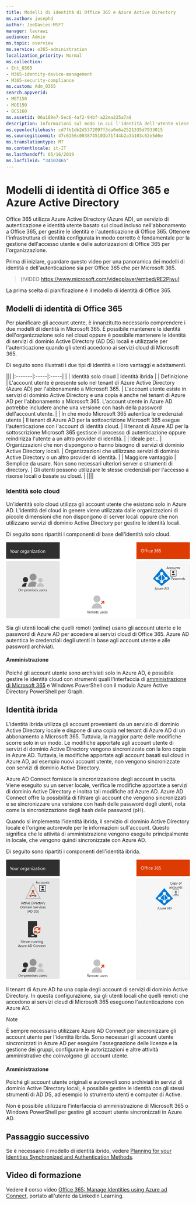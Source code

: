 ```yaml
---
title: Modelli di identità di Office 365 e Azure Active Directory
ms.author: josephd
author: JoeDavies-MSFT
manager: laurawi
audience: Admin
ms.topic: overview
ms.service: o365-administration
localization_priority: Normal
ms.collection:
- Ent_O365
- M365-identity-device-management
- M365-security-compliance
ms.custom: Adm_O365
search.appverid:
- MET150
- MOE150
- BCS160
ms.assetid: 06a189e7-5ec6-4af2-94bf-a22ea225a7a9
description: Informazioni sul modo in cui l'identità dell'utente viene gestita in Office 365.
ms.openlocfilehash: cd7fb1db2d5372097f3da0e6a2521335d7933015
ms.sourcegitcommit: 47c6156c0038745103b71f44b2a3b103c62e5d6e
ms.translationtype: MT
ms.contentlocale: it-IT
ms.lasthandoff: 05/16/2019
ms.locfileid: "34102465"
---
```

# <a name="office-365-identity-models-and-azure-active-directory"></a>Modelli di identità di Office 365 e Azure Active Directory

Office 365 utilizza Azure Active Directory (Azure AD), un servizio di autenticazione e identità utente basato sul cloud incluso nell'abbonamento a Office 365, per gestire le identità e l'autenticazione di Office 365. Ottenere l'infrastruttura di identità configurata in modo corretto è fondamentale per la gestione dell'accesso utente e delle autorizzazioni di Office 365 per l'organizzazione.

Prima di iniziare, guardare questo video per una panoramica dei modelli di identità e dell'autenticazione sia per Office 365 che per Microsoft 365.

> [!VIDEO https://www.microsoft.com/videoplayer/embed/RE2Pjwu]

La prima scelta di pianificazione è il modello di identità di Office 365.

## <a name="office-365-identity-models"></a>Modelli di identità di Office 365

Per pianificare gli account utente, è innanzitutto necessario comprendere i due modelli di identità in Microsoft 365. È possibile mantenere le identità dell'organizzazione solo nel cloud oppure è possibile mantenere le identità di servizi di dominio Active Directory (AD DS) locali e utilizzarle per l'autenticazione quando gli utenti accedono ai servizi cloud di Microsoft 365.  

Di seguito sono illustrati i due tipi di identità e i loro vantaggi e adattamenti.

|||
|:-------|:-----|:-----|
|  | Identità solo cloud | Identità ibrida |
| Definizione | L'account utente è presente solo nel tenant di Azure Active Directory (Azure AD) per l'abbonamento a Microsoft 365. | L'account utente esiste in servizi di dominio Active Directory e una copia è anche nel tenant di Azure AD per l'abbonamento a Microsoft 365. L'account utente in Azure AD potrebbe includere anche una versione con hash della password dell'account utente. |
| In che modo Microsoft 365 autentica le credenziali utente | Il tenant di Azure AD per la sottoscrizione Microsoft 365 esegue l'autenticazione con l'account di identità cloud. | Il tenant di Azure AD per la sottoscrizione Microsoft 365 gestisce il processo di autenticazione oppure reindirizza l'utente a un altro provider di identità. |
| Ideale per... | Organizzazioni che non dispongono o hanno bisogno di servizi di dominio Active Directory locali. | Organizzazioni che utilizzano servizi di dominio Active Directory o un altro provider di identità. |
| Maggiore vantaggio | Semplice da usare. Non sono necessari ulteriori server o strumenti di directory. | Gli utenti possono utilizzare le stesse credenziali per l'accesso a risorse locali o basate su cloud. |
||||

### <a name="cloud-only-identity"></a>Identità solo cloud

Un'identità solo cloud utilizza gli account utente che esistono solo in Azure AD. L'identità del cloud in genere viene utilizzata dalle organizzazioni di piccole dimensioni che non dispongono di server locali oppure che non utilizzano servizi di dominio Active Directory per gestire le identità locali. 

Di seguito sono ripartiti i componenti di base dell'identità solo cloud.
 
![](./media/about-office-365-identity/cloud-only-identity.png)

Sia gli utenti locali che quelli remoti (online) usano gli account utente e le password di Azure AD per accedere ai servizi cloud di Office 365. Azure AD autentica le credenziali degli utenti in base agli account utente e alle password archiviati.

#### <a name="administration"></a>Amministrazione
Poiché gli account utente sono archiviati solo in Azure AD, è possibile gestire le identità cloud con strumenti quali l'interfaccia di [amministrazione di Microsoft 365](https://admin.microsoft.com) e Windows PowerShell con il modulo Azure Active Directory PowerShell per Graph. 

## <a name="hybrid-identity"></a>Identità ibrida

L'identità ibrida utilizza gli account provenienti da un servizio di dominio Active Directory locale e dispone di una copia nel tenant di Azure AD di un abbonamento a Microsoft 365. Tuttavia, la maggior parte delle modifiche scorre solo in un modo. Le modifiche apportate agli account utente di servizi di dominio Active Directory vengono sincronizzate con la loro copia in Azure AD. Tuttavia, le modifiche apportate agli account basati sul cloud in Azure AD, ad esempio nuovi account utente, non vengono sincronizzate con servizi di dominio Active Directory.

Azure AD Connect fornisce la sincronizzazione degli account in uscita. Viene eseguito su un server locale, verifica le modifiche apportate a servizi di dominio Active Directory e inoltra tali modifiche ad Azure AD. Azure AD Connect offre la possibilità di filtrare gli account che vengono sincronizzati e se sincronizzare una versione con hash delle password degli utenti, nota come la sincronizzazione degli hash delle password (pH).

Quando si implementa l'identità ibrida, il servizio di dominio Active Directory locale è l'origine autorevole per le informazioni sull'account. Questo significa che le attività di amministrazione vengono eseguite principalmente in locale, che vengono quindi sincronizzate con Azure AD. 

Di seguito sono ripartiti i componenti dell'identità ibrida.

![](./media/about-office-365-identity/hybrid-identity.png)

Il tenant di Azure AD ha una copia degli account di servizi di dominio Active Directory. In questa configurazione, sia gli utenti locali che quelli remoti che accedono ai servizi cloud di Microsoft 365 eseguono l'autenticazione con Azure AD.

>[!Note]
>È sempre necessario utilizzare Azure AD Connect per sincronizzare gli account utente per l'identità ibrida. Sono necessari gli account utente sincronizzati in Azure AD per eseguire l'assegnazione delle licenze e la gestione dei gruppi, configurare le autorizzazioni e altre attività amministrative che coinvolgono gli account utente.
>

#### <a name="administration"></a>Amministrazione

Poiché gli account utente originali e autorevoli sono archiviati in servizi di dominio Active Directory locali, è possibile gestire le identità con gli stessi strumenti di AD DS, ad esempio lo strumento utenti e computer di Active. 

Non è possibile utilizzare l'interfaccia di amministrazione di Microsoft 365 o Windows PowerShell per gestire gli account utente sincronizzati in Azure AD.


## <a name="next-step"></a>Passaggio successivo

Se è necessario il modello di identità ibrido, vedere [Planning for your Identities Synchronized and Authentication Methods](plan-for-directory-synchronization.md).
  

## <a name="video-training"></a>Video di formazione

Vedere il corso video [Office 365: Manage Identities using Azure ad Connect](https://support.office.com/article/90991a1d-c0ab-479a-b413-35c9706f6fed.aspx), portato all'utente da LinkedIn Learning.
